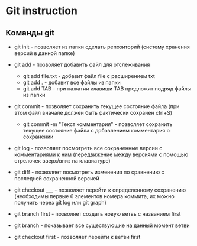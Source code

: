 # Git instruction

## Команды git
* git init - позволяет из папки сделать репозиторий (систему хранения версий в данной папке)
* git add - позволяет добавить файл для отслеживания

    * git add file.txt - добавит файл file с расширением txt
    * git add . - добавит все файлы из папки
    * git add TAB - при нажатии клавиши TAB предложит подряд файлы из папки

* git commit - позволяет сохранить текущее состояние файла (при этом файл вначале должен быть фактически сохранен ctrl+S)

    * git commit -m "Текст комментария" - позволяет сохранить текущее состояние файла с добавлением комментария о сохранении

* git log - позволяет посмотреть все сохраненные версии с комментариями к ним (передвижение между версиями с помощью стрелочек вверх/вниз на клавиатуре)

* git diff - позволяет посмотреть изменения по сравнению с последней сохраненной версией

* git checkout ___ - позволяет перейти к определенному сохранению (необходимы первые 6 элементов номера коммита, их можно получить через git log или git graph)

* git branch first - позволяет создать новую ветвь с названием first

* git branch - показывает все существующие на данный момент ветви

* git checkout first - позволяет перейти к ветви first